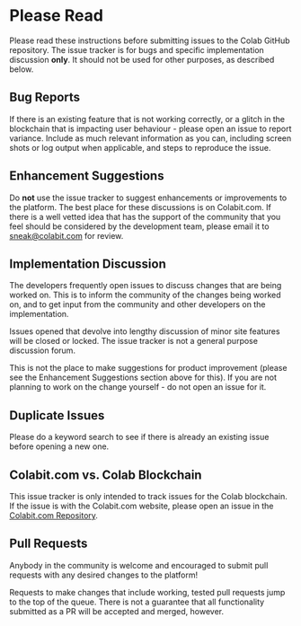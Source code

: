 # Please Read

Please read these instructions before submitting issues to the Colab GitHub repository. The issue tracker is for bugs and specific implementation discussion **only**. It should not be used for other purposes, as described below.

## Bug Reports

If there is an existing feature that is not working correctly, or a glitch in the blockchain that is impacting user behaviour - please open an issue to report variance. Include as much relevant information as you can, including screen shots or log output when applicable, and steps to reproduce the issue.

## Enhancement Suggestions

Do **not** use the issue tracker to suggest enhancements or improvements to the platform. The best place for these discussions is on Colabit.com. If there is a well vetted idea that has the support of the community that you feel should be considered by the development team, please email it to [sneak@colabit.com](mailto:sneak@colabit.com) for review.

## Implementation Discussion

The developers frequently open issues to discuss changes that are being worked on. This is to inform the community of the changes being worked on, and to get input from the community and other developers on the implementation.

Issues opened that devolve into lengthy discussion of minor site features will be closed or locked.  The issue tracker is not a general purpose discussion forum.

This is not the place to make suggestions for product improvement (please see the Enhancement Suggestions section above for this). If you are not planning to work on the change yourself - do not open an issue for it.

## Duplicate Issues

Please do a keyword search to see if there is already an existing issue before opening a new one.

## Colabit.com vs. Colab Blockchain

This issue tracker is only intended to track issues for the Colab blockchain. If the issue is with the Colabit.com website, please open an issue in the [Colabit.com Repository](https://github.com/norestlabs/colabit.com/).

## Pull Requests

Anybody in the community is welcome and encouraged to submit pull requests with any desired changes to the platform!

Requests to make changes that include working, tested pull requests jump to the top of the queue. There is not a guarantee that all functionality submitted as a PR will be accepted and merged, however.
